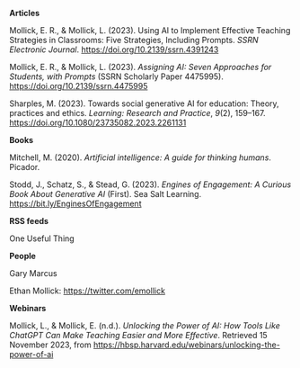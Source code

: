 **Articles**

Mollick, E. R., & Mollick, L. (2023). Using AI to Implement Effective Teaching Strategies in Classrooms: Five Strategies, Including Prompts. _SSRN Electronic Journal_. https://doi.org/10.2139/ssrn.4391243

Mollick, E. R., & Mollick, L. (2023). _Assigning AI: Seven Approaches for Students, with Prompts_ (SSRN Scholarly Paper 4475995). https://doi.org/10.2139/ssrn.4475995

Sharples, M. (2023). Towards social generative AI for education: Theory, practices and ethics. _Learning: Research and Practice_, _9_(2), 159–167. https://doi.org/10.1080/23735082.2023.2261131

**Books**

Mitchell, M. (2020). _Artificial intelligence: A guide for thinking humans_. Picador.

Stodd, J., Schatz, S., & Stead, G. (2023). _Engines of Engagement: A Curious Book About Generative AI_ (First). Sea Salt Learning. https://bit.ly/EnginesOfEngagement


**RSS feeds**

One Useful Thing

**People**

Gary Marcus

Ethan Mollick: https://twitter.com/emollick



**Webinars**

Mollick, L., & Mollick, E. (n.d.). _Unlocking the Power of AI: How Tools Like ChatGPT Can Make Teaching Easier and More Effective_. Retrieved 15 November 2023, from https://hbsp.harvard.edu/webinars/unlocking-the-power-of-ai

